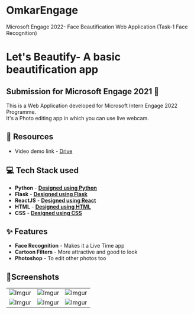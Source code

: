 # OmkarEngage
Microsoft Engage 2022- Face Beautification Web Application (Task-1 Face Recognition)
# Let's Beautify- A basic beautification app

## Submission for Microsoft Engage 2021 🌟

This is a Web Application developed for Microsoft Intern Engage 2022 Programme.<br />
It's a Photo editing app in which you can use live webcam.<br />

## 📕 Resources
- Video demo link - [Drive]([https://www.youtube.com/watch?v=toJiBPxem5I&ab_channel=LitCoder](https://drive.google.com/file/d/1pB4BTiYFOjpPZTc4IMpA1RT8QBPiQVLA/view?usp=sharing))

## 💻 Tech Stack used 
- **Python** - [**Designed using Python**](https://img.icons8.com/color/344/python--v1.png)
- **Flask** - [**Designed using Flask**](https://img.icons8.com/fluency/344/flask.png)
- **ReactJS** - [**Designed using React**]([https://img.icons8.com/fluency/344/flask.png](https://img.icons8.com/office/344/react.png))
- **HTML** - [**Designed using HTML**]([https://img.icons8.com/fluency/344/flask.png](https://img.icons8.com/external-flaticons-lineal-color-flat-icons/344/external-html-mobile-app-development-flaticons-lineal-color-flat-icons-4.png))
- **CSS** - [**Designed using CSS**](https://img.icons8.com/fluency/344/flask.png)

## ✨ Features
- **Face Recognition** - Makes it a Live Time app
- **Cartoon Filters** - More attractive and good to look
- **Photoshop** - To edit other photos too

## 📱Screenshots
||||
|:----------------------------------------:|:-----------------------------------------:|:-----------------------------------------: |
| ![Imgur](Screenshots/1st.png) | ![Imgur](Screenshots/2nd.png) | ![Imgur](Screenshots/3rd.png) |
| ![Imgur](Screenshots/4th.png) | ![Imgur](Screenshots/5th.png) | ![Imgur](Screenshots/6th.png) |
